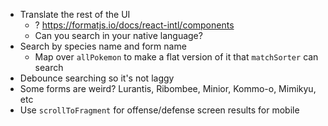 - Translate the rest of the UI
  - ? https://formatjs.io/docs/react-intl/components
  - Can you search in your native language?
- Search by species name and form name
  - Map over `allPokemon` to make a flat version of it that `matchSorter` can
    search
- Debounce searching so it's not laggy
- Some forms are weird? Lurantis, Ribombee, Minior, Kommo-o, Mimikyu, etc
- Use `scrollToFragment` for offense/defense screen results for mobile
